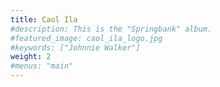 ```yaml
---
title: Caol Ila
#description: This is the "Springbank" album.
#featured_image: caol_ila_logo.jpg
#keywords: ["Johnnie Walker"]
weight: 2
#menus: "main"
---
```

